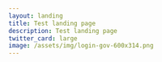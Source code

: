 ```yaml
---
layout: landing
title: Test landing page
description: Test landing page
twitter_card: large
image: /assets/img/login-gov-600x314.png
---
```

